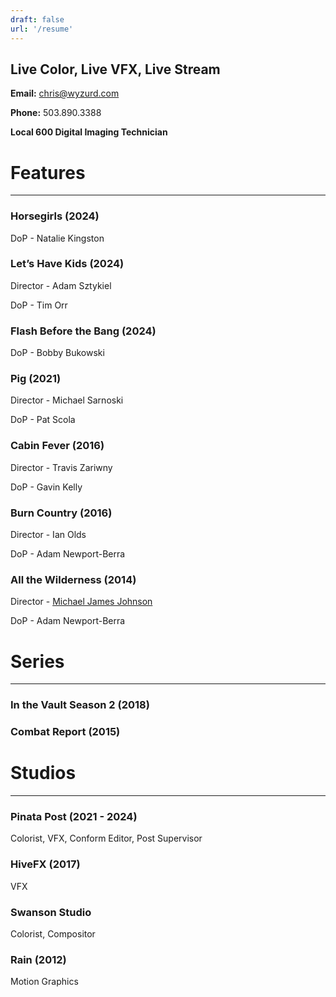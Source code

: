 ```yaml
---
draft: false
url: '/resume'
---
```

## Live Color, Live VFX, Live Stream

**Email:** chris@wyzurd.com

**Phone:** 503.890.3388

**Local 600 Digital Imaging Technician**

# Features

---

### Horsegirls (2024)

DoP - Natalie Kingston

### **Let’s Have Kids (2024)**

Director - Adam Sztykiel

DoP - Tim Orr

### **Flash Before the Bang (2024)**

DoP - Bobby Bukowski

### Pig (2021)
Director - Michael Sarnoski

DoP - Pat Scola

### Cabin Fever (2016)
Director - Travis Zariwny

DoP - Gavin Kelly

### Burn Country (2016)
Director - Ian Olds

DoP - Adam Newport-Berra

### All the Wilderness (2014)

Director - [Michael James Johnson](https://www.imdb.com/name/nm5237337/?ref_=tt_ov_dr)

DoP - Adam Newport-Berra

# Series

---

### In the Vault Season 2 (2018)

### Combat Report (2015)

# Studios

---

### Pinata Post (2021 - 2024)

Colorist, VFX, Conform Editor, Post Supervisor

### HiveFX (2017)

VFX

### Swanson Studio

Colorist, Compositor

### Rain (2012)

Motion Graphics